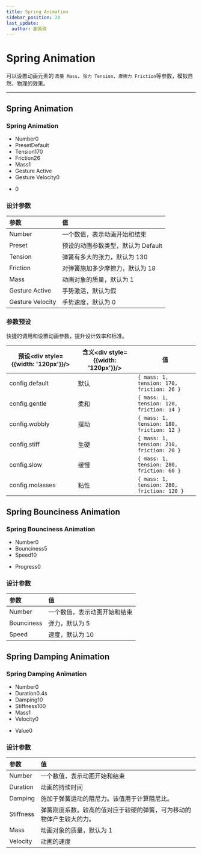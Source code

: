 ```yaml
---
title: Spring Animation
sidebar_position: 20
last_update:
  author: 蒯美政
---
```


# Spring Animation

可以设置动画元素的 `质量 Mass`、`张力 Tension`、`摩擦力 Friction`等参数，模拟自然、物理的效果。

---

## Spring Animation

<div className="patch-container">
    <div className="patch processor">
        <h3>Spring Animation</h3>
        <ul className="inputs">
            <li>Number<span>0</span></li>
            <li>Preset<span>Default</span></li>
            <li>Tension<span>170</span></li>
            <li>Friction<span>26</span></li>
            <li>Mass<span>1</span></li>
            <li>Gesture Active <span className="checkbox-off"></span></li>
            <li>Gesture Velocity<span>0</span></li>
        </ul>
        <ul className="outputs">
            <li><span>0</span></li>
        </ul>
    </div>
</div>

### 设计参数

| 参数             | 值                                 |
| :--------------- | :--------------------------------- |
| Number           | 一个数值，表示动画开始和结束       |
| Preset           | 预设的动画参数类型，默认为 Default |
| Tension          | 弹簧有多大的张力，默认为 130       |
| Friction         | 对弹簧施加多少摩擦力，默认为 18    |
| Mass             | 动画对象的质量，默认为 1           |
| Gesture Active   | 手势激活，默认为假                 |
| Gesture Velocity | 手势速度，默认为 0                 |

### 参数预设

快捷的调用和设置动画参数，提升设计效率和标准。

| 预设<div style={{width: '120px'}}/> | 含义<div style={{width: '120px'}}/> | 值                                         |
| ----------------------------------- | ----------------------------------- | ------------------------------------------ |
| config.default                      | 默认                                | `{ mass: 1, tension: 170, friction: 26 }`  |
| config.gentle                       | 柔和                                | `{ mass: 1, tension: 120, friction: 14 }`  |
| config.wobbly                       | 摆动                                | `{ mass: 1, tension: 180, friction: 12 }`  |
| config.stiff                        | 生硬                                | `{ mass: 1, tension: 210, friction: 20 }`  |
| config.slow                         | 缓慢                                | `{ mass: 1, tension: 280, friction: 60 }`  |
| config.molasses                     | 粘性                                | `{ mass: 1, tension: 280, friction: 120 }` |

## Spring Bounciness Animation

<div className="patch-container">
    <div className="patch processor">
        <h3>Spring Bounciness Animation</h3>
        <ul className="inputs">
            <li>Number<span>0</span></li>
            <li>Bounciness<span>5</span></li>
            <li>Speed<span>10</span></li>
        </ul>
        <ul className="outputs">
            <li>Progress<span>0</span></li>
        </ul>
    </div>
</div>

### 设计参数

| 参数       | 值                           |
| :--------- | :--------------------------- |
| Number     | 一个数值，表示动画开始和结束 |
| Bounciness | 弹力，默认为 5               |
| Speed      | 速度，默认为 10              |

## Spring Damping Animation

<div className="patch-container">
    <div className="patch processor">
        <h3>Spring Damping Animation</h3>
        <ul className="inputs">
            <li>Number<span>0</span></li>
            <li>Duration<span>0.4s</span></li>
            <li>Damping<span>10</span></li>
            <li>Stiffness<span>100</span></li>
            <li>Mass<span>1</span></li>
            <li>Velocity<span>0</span></li>
        </ul>
        <ul className="outputs">
            <li>Value<span>0</span> </li>
        </ul>
    </div>
</div>

### 设计参数

| 参数      | 值                                                                   |
| :-------- | :------------------------------------------------------------------- |
| Number    | 一个数值，表示动画开始和结束                                         |
| Duration  | 动画的持续时间                                                       |
| Damping   | 施加于弹簧运动的阻尼力。该值用于计算阻尼比。                         |
| Stiffness | 弹簧刚度系数。较高的值对应于较硬的弹簧，可为移动的物体产生较大的力。 |
| Mass      | 动画对象的质量，默认为 1                                             |
| Velocity  | 动画的速度                                                           |
